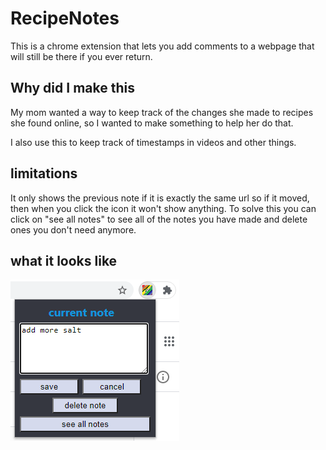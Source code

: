 # RecipeNotes

This is a chrome extension that lets you add comments to a webpage that will still be there if you ever return. 

## Why did I make this

My mom wanted a way to keep track of the changes she made to recipes she found online, so I wanted to make something to help her do that.

I also use this to keep track of timestamps in videos and other things.

## limitations

It only shows the previous note if it is exactly the same url so if it moved, then when you click the icon it won't show anything. To solve this you can click on "see all notes" to see all of the notes you have made and delete ones you don't need anymore.

## what it looks like

![display example](https://github.com/Ben-Wunderlich/RecipeNotes/blob/master/images/Screenshot%20(764).png)
